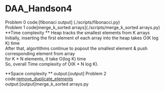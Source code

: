 # DAA_Handson4
Problem 0
code:[fibonaci output]
(./scripts/fibonacci.py)  
Problem 1
code[merge_k_sorted arrays](./scripts/merge_k_sorted arrays.py)  
**Time complexity **
Heap tracks the smallest elements from K arrays  
Initially, inserting the first element of each array into the heap takes O(K log K) time  
After that, algortithms continue to popout the smallest element & push corresponding element from array  
for  K * N elements, it take O(log K) time  
So, overall  Time complexity of O(K * N log K).  

**Space complexity **
output:[output]
Problem 2
code:[remove_duplicate_elements](.scripts/remove_duplicate_elements.py)  
output:[output]merge_k_sorted arrays.py
